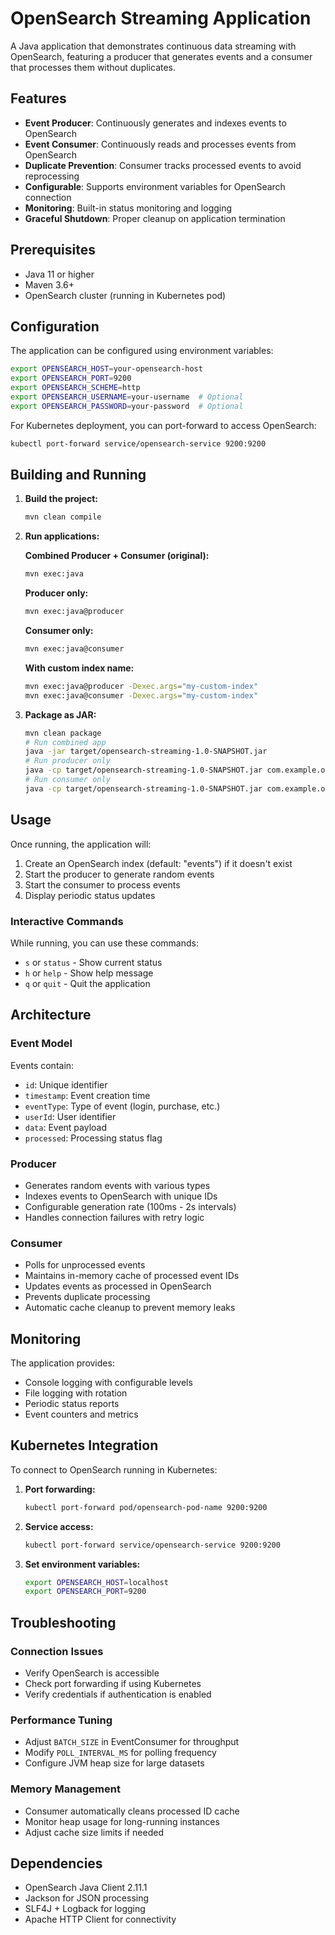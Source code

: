 # OpenSearch Streaming Application

A Java application that demonstrates continuous data streaming with OpenSearch, featuring a producer that generates events and a consumer that processes them without duplicates.

## Features

- **Event Producer**: Continuously generates and indexes events to OpenSearch
- **Event Consumer**: Continuously reads and processes events from OpenSearch
- **Duplicate Prevention**: Consumer tracks processed events to avoid reprocessing
- **Configurable**: Supports environment variables for OpenSearch connection
- **Monitoring**: Built-in status monitoring and logging
- **Graceful Shutdown**: Proper cleanup on application termination

## Prerequisites

- Java 11 or higher
- Maven 3.6+
- OpenSearch cluster (running in Kubernetes pod)

## Configuration

The application can be configured using environment variables:

```bash
export OPENSEARCH_HOST=your-opensearch-host
export OPENSEARCH_PORT=9200
export OPENSEARCH_SCHEME=http
export OPENSEARCH_USERNAME=your-username  # Optional
export OPENSEARCH_PASSWORD=your-password  # Optional
```

For Kubernetes deployment, you can port-forward to access OpenSearch:
```bash
kubectl port-forward service/opensearch-service 9200:9200
```

## Building and Running

1. **Build the project:**
   ```bash
   mvn clean compile
   ```

2. **Run applications:**

   **Combined Producer + Consumer (original):**
   ```bash
   mvn exec:java
   ```

   **Producer only:**
   ```bash
   mvn exec:java@producer
   ```

   **Consumer only:**
   ```bash
   mvn exec:java@consumer
   ```

   **With custom index name:**
   ```bash
   mvn exec:java@producer -Dexec.args="my-custom-index"
   mvn exec:java@consumer -Dexec.args="my-custom-index"
   ```

3. **Package as JAR:**
   ```bash
   mvn clean package
   # Run combined app
   java -jar target/opensearch-streaming-1.0-SNAPSHOT.jar
   # Run producer only
   java -cp target/opensearch-streaming-1.0-SNAPSHOT.jar com.example.opensearch.ProducerApp
   # Run consumer only
   java -cp target/opensearch-streaming-1.0-SNAPSHOT.jar com.example.opensearch.ConsumerApp
   ```

## Usage

Once running, the application will:

1. Create an OpenSearch index (default: "events") if it doesn't exist
2. Start the producer to generate random events
3. Start the consumer to process events
4. Display periodic status updates

### Interactive Commands

While running, you can use these commands:
- `s` or `status` - Show current status
- `h` or `help` - Show help message
- `q` or `quit` - Quit the application

## Architecture

### Event Model
Events contain:
- `id`: Unique identifier
- `timestamp`: Event creation time
- `eventType`: Type of event (login, purchase, etc.)
- `userId`: User identifier
- `data`: Event payload
- `processed`: Processing status flag

### Producer
- Generates random events with various types
- Indexes events to OpenSearch with unique IDs
- Configurable generation rate (100ms - 2s intervals)
- Handles connection failures with retry logic

### Consumer
- Polls for unprocessed events
- Maintains in-memory cache of processed event IDs
- Updates events as processed in OpenSearch
- Prevents duplicate processing
- Automatic cache cleanup to prevent memory leaks

## Monitoring

The application provides:
- Console logging with configurable levels
- File logging with rotation
- Periodic status reports
- Event counters and metrics

## Kubernetes Integration

To connect to OpenSearch running in Kubernetes:

1. **Port forwarding:**
   ```bash
   kubectl port-forward pod/opensearch-pod-name 9200:9200
   ```

2. **Service access:**
   ```bash
   kubectl port-forward service/opensearch-service 9200:9200
   ```

3. **Set environment variables:**
   ```bash
   export OPENSEARCH_HOST=localhost
   export OPENSEARCH_PORT=9200
   ```

## Troubleshooting

### Connection Issues
- Verify OpenSearch is accessible
- Check port forwarding if using Kubernetes
- Verify credentials if authentication is enabled

### Performance Tuning
- Adjust `BATCH_SIZE` in EventConsumer for throughput
- Modify `POLL_INTERVAL_MS` for polling frequency
- Configure JVM heap size for large datasets

### Memory Management
- Consumer automatically cleans processed ID cache
- Monitor heap usage for long-running instances
- Adjust cache size limits if needed

## Dependencies

- OpenSearch Java Client 2.11.1
- Jackson for JSON processing
- SLF4J + Logback for logging
- Apache HTTP Client for connectivity
